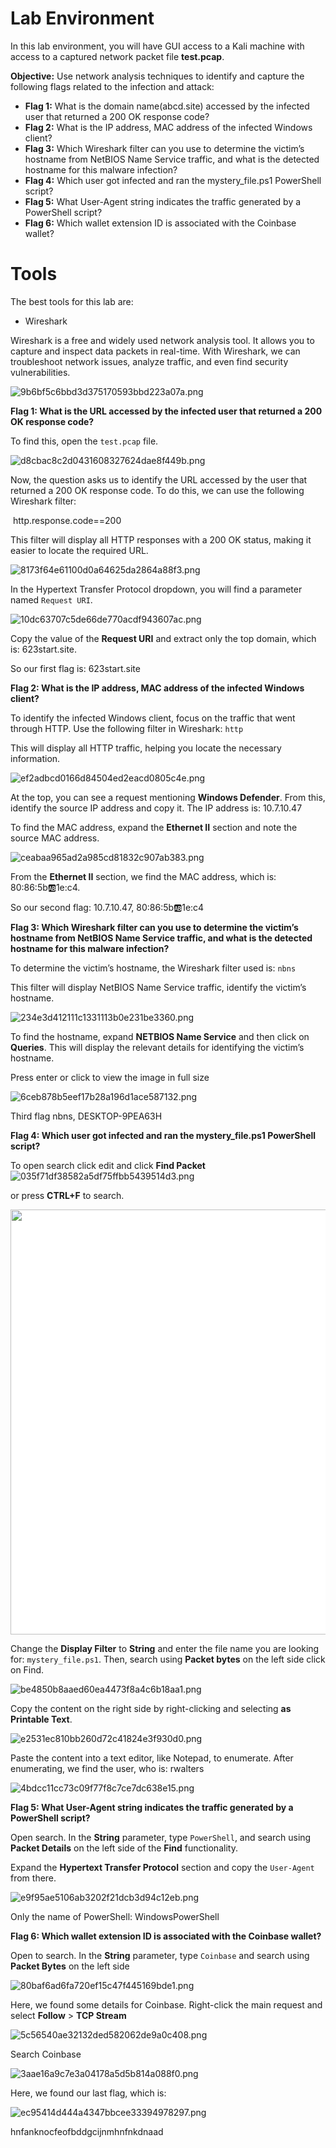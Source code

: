 # Lab Environment

In this lab environment, you will have GUI access to a Kali machine with access to a captured network packet file **test.pcap**.

**Objective:** Use network analysis techniques to identify and capture the following flags related to the infection and attack:

- **Flag 1:** What is the domain name(abcd.site) accessed by the infected user that returned a 200 OK response code?
- **Flag 2:** What is the IP address, MAC address of the infected Windows client?
- **Flag 3:** Which Wireshark filter can you use to determine the victim’s hostname from NetBIOS Name Service traffic, and what is the detected hostname for this malware infection?
- **Flag 4:** Which user got infected and ran the mystery_file.ps1 PowerShell script?
- **Flag 5:** What User-Agent string indicates the traffic generated by a PowerShell script?
- **Flag 6:** Which wallet extension ID is associated with the Coinbase wallet?

# Tools

The best tools for this lab are:

- Wireshark

Wireshark is a free and widely used network analysis tool. It allows you to capture and inspect data packets in real-time. With Wireshark, we can troubleshoot network issues, analyze traffic, and even find security vulnerabilities.

![9b6bf5c6bbd3d375170593bbd223a07a.png](resources/9b6bf5c6bbd3d375170593bbd223a07a.png)

**Flag 1: What is the URL accessed by the infected user that returned a 200 OK response code?**

To find this, open the `test.pcap` file.

![d8cbac8c2d0431608327624dae8f449b.png](resources/d8cbac8c2d0431608327624dae8f449b.png)

Now, the question asks us to identify the URL accessed by the user that returned a 200 OK response code. To do this, we can use the following Wireshark filter:

&nbsp;http.response.code==200

This filter will display all HTTP responses with a 200 OK status, making it easier to locate the required URL.

![8173f64e61100d0a64625da2864a88f3.png](resources/8173f64e61100d0a64625da2864a88f3.png)

In the Hypertext Transfer Protocol dropdown, you will find a parameter named `Request URI`.

![10dc63707c5de66de770acdf943607ac.png](resources/10dc63707c5de66de770acdf943607ac.png)

Copy the value of the **Request URI** and extract only the top domain, which is: 623start.site.

So our first flag is: 623start.site

**Flag 2: What is the IP address, MAC address of the infected Windows client?**

To identify the infected Windows client, focus on the traffic that went through HTTP. Use the following filter in Wireshark: `http`

This will display all HTTP traffic, helping you locate the necessary information.

![ef2adbcd0166d84504ed2eacd0805c4e.png](resources/ef2adbcd0166d84504ed2eacd0805c4e.png)

At the top, you can see a request mentioning **Windows Defender**. From this, identify the source IP address and copy it. The IP address is: 10.7.10.47

To find the MAC address, expand the **Ethernet II** section and note the source MAC address.

![ceabaa965ad2a985cd81832c907ab383.png](resources/ceabaa965ad2a985cd81832c907ab383.png)

From the **Ethernet II** section, we find the MAC address, which is: 80:86:5b:ab:1e:c4.

So our second flag: 10.7.10.47, 80:86:5b:ab:1e:c4

**Flag 3: Which Wireshark filter can you use to determine the victim’s hostname from NetBIOS Name Service traffic, and what is the detected hostname for this malware infection?**

To determine the victim’s hostname, the Wireshark filter used is: `nbns`

This filter will display NetBIOS Name Service traffic, identify the victim’s hostname.

![234e3d412111c1331113b0e231be3360.png](resources/234e3d412111c1331113b0e231be3360.png)

To find the hostname, expand **NETBIOS Name Service** and then click on **Queries**. This will display the relevant details for identifying the victim’s hostname.

Press enter or click to view the image in full size

![6ceb878b5eef17b28a196d1ace587132.png](resources/6ceb878b5eef17b28a196d1ace587132.png)

Third flag nbns, DESKTOP-9PEA63H

**Flag 4: Which user got infected and ran the mystery_file.ps1 PowerShell script?**

To open search click edit and click **Find Packet** ![035f71df38582a5df75ffbb5439514d3.png](resources/035f71df38582a5df75ffbb5439514d3.png)

or press **CTRL+F** to search.

<img alt="" class="bi jz nk c jop-noMdConv" width="700" height="88" loading="lazy" role="presentation" src="resources/1_8vJ8XqK3Ee6NNKLJGt8F6Q.png" style="box-sizing: inherit; vertical-align: middle; background-color: rgb(255, 255, 255); width: 680px; max-width: 100%; height: auto;">

Change the **Display Filter** to **String** and enter the file name you are looking for: `mystery_file.ps1`. Then, search using **Packet bytes** on the left side click on Find.

![be4850b8aaed60ea4473f8a4c6b18aa1.png](resources/be4850b8aaed60ea4473f8a4c6b18aa1.png)

Copy the content on the right side by right-clicking and selecting **as Printable Text**.

![e2531ec810bb260d72c41824e3f930d0.png](resources/e2531ec810bb260d72c41824e3f930d0.png)

Paste the content into a text editor, like Notepad, to enumerate. After enumerating, we find the user, who is: rwalters

![4bdcc11cc73c09f77f8c7ce7dc638e15.png](resources/4bdcc11cc73c09f77f8c7ce7dc638e15.png)

**Flag 5: What User-Agent string indicates the traffic generated by a PowerShell script?**

Open search. In the **String** parameter, type `PowerShell`, and search using **Packet Details** on the left side of the **Find** functionality.

Expand the **Hypertext Transfer Protocol** section and copy the `User-Agent` from there.

![e9f95ae5106ab3202f21dcb3d94c12eb.png](resources/e9f95ae5106ab3202f21dcb3d94c12eb.png)

Only the name of PowerShell: WindowsPowerShell

**Flag 6: Which wallet extension ID is associated with the Coinbase wallet?**

Open to search. In the **String** parameter, type `Coinbase` and search using **Packet Bytes** on the left side

![80baf6ad6fa720ef15c47f445169bde1.png](resources/80baf6ad6fa720ef15c47f445169bde1.png)

Here, we found some details for Coinbase. Right-click the main request and select **Follow** > **TCP Stream**

![5c56540ae32132ded582062de9a0c408.png](resources/5c56540ae32132ded582062de9a0c408.png)

Search Coinbase

![3aae16a9c7e3a04178a5d5b814a088f0.png](resources/3aae16a9c7e3a04178a5d5b814a088f0.png)

Here, we found our last flag, which is:

![ec95414d444a4347bbcee33394978297.png](resources/ec95414d444a4347bbcee33394978297.png)

hnfanknocfeofbddgcijnmhnfnkdnaad
